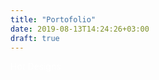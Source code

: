 ```yaml
---
title: "Portofolio"
date: 2019-08-13T14:24:26+03:00
draft: true
---
```

<span style="color:white;">Hot Designs</span>

